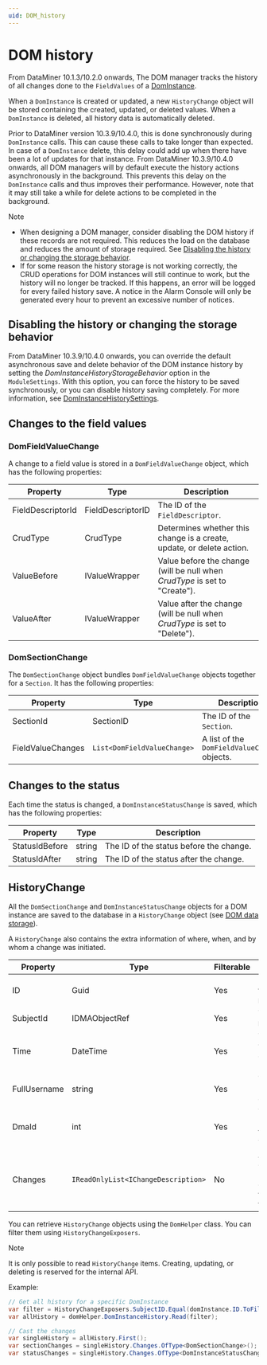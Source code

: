 ```yaml
---
uid: DOM_history
---
```


# DOM history

From DataMiner 10.1.3/10.2.0 onwards, The DOM manager tracks the history of all changes done to the `FieldValues` of a [DomInstance](xref:DomInstance).

When a `DomInstance` is created or updated, a new `HistoryChange` object will be stored containing the created, updated, or deleted values. When a `DomInstance` is deleted, all history data is automatically deleted.

Prior to DataMiner version 10.3.9/10.4.0<!-- RN 36785 -->, this is done synchronously during `DomInstance` calls. This can cause these calls to take longer than expected. In case of a `DomInstance` delete, this delay could add up when there have been a lot of updates for that instance. From DataMiner 10.3.9/10.4.0 onwards, all DOM managers will by default execute the history actions asynchronously in the background. This prevents this delay on the `DomInstance` calls and thus improves their performance. However, note that it may still take a while for delete actions to be completed in the background.

> [!NOTE]
>
> - When designing a DOM manager, consider disabling the DOM history if these records are not required. This reduces the load on the database and reduces the amount of storage required. See [Disabling the history or changing the storage behavior](#disabling-the-history-or-changing-the-storage-behavior).
> - If for some reason the history storage is not working correctly, the CRUD operations for DOM instances will still continue to work, but the history will no longer be tracked. If this happens, an error will be logged for every failed history save. A notice in the Alarm Console will only be generated every hour to prevent an excessive number of notices.

## Disabling the history or changing the storage behavior

From DataMiner 10.3.9/10.4.0 onwards, you can override the default asynchronous save and delete behavior of the DOM instance history by setting the *DomInstanceHistoryStorageBehavior* option in the `ModuleSettings`. With this option, you can force the history to be saved synchronously, or you can disable history saving completely. For more information, see [DomInstanceHistorySettings](xref:DOM_DomInstanceHistorySettings).

## Changes to the field values

### DomFieldValueChange

A change to a field value is stored in a `DomFieldValueChange` object, which has the following properties:

| Property | Type | Description |
|--|--|--|
| FieldDescriptorId | FieldDescriptorID | The ID of the `FieldDescriptor`. |
| CrudType | CrudType | Determines whether this change is a create, update, or delete action. |
| ValueBefore | IValueWrapper | Value before the change (will be null when *CrudType* is set to "Create"). |
| ValueAfter | IValueWrapper | Value after the change (will be null when *CrudType* is set to "Delete"). |

### DomSectionChange

The `DomSectionChange` object bundles `DomFieldValueChange` objects together for a `Section`. It has the following properties:

| Property | Type | Description |
|--|--|--|
| SectionId | SectionID | The ID of the `Section`. |
| FieldValueChanges | `List<DomFieldValueChange>` | A list of the `DomFieldValueChange` objects. |

## Changes to the status

Each time the status is changed, a `DomInstanceStatusChange` is saved, which has the following properties:

| Property | Type | Description |
|--|--|--|
| StatusIdBefore | string | The ID of the status before the change. |
| StatusIdAfter | string | The ID of the status after the change. |

## HistoryChange

All the `DomSectionChange` and `DomInstanceStatusChange` objects for a DOM instance are saved to the database in a `HistoryChange` object (see [DOM data storage](xref:DOM_data_storage)).

A `HistoryChange` also contains the extra information of where, when, and by whom a change was initiated.

| Property | Type | Filterable | Description |
|--|--|--|--|
| ID | Guid | Yes | Unique ID for this specific `HistoryChange`. |
| SubjectId | IDMAObjectRef | Yes | The ID of the `DomInstance`. |
| Time | DateTime | Yes | The time when the change was initiated. |
| FullUsername | string | Yes | The user who initiated this change. |
| DmaId | int | Yes | The ID of the DMA on which the change was initiated. |
| Changes | `IReadOnlyList<IChangeDescription>` | No | A list of changes (requires a cast to one of the change types). |

You can retrieve `HistoryChange` objects using the `DomHelper` class. You can filter them using `HistoryChangeExposers`.

> [!NOTE]
> It is only possible to read `HistoryChange` items. Creating, updating, or deleting is reserved for the internal API.

Example:

```csharp
// Get all history for a specific DomInstance
var filter = HistoryChangeExposers.SubjectID.Equal(domInstance.ID.ToFileFriendlyString());
var allHistory = domHelper.DomInstanceHistory.Read(filter);

// Cast the changes
var singleHistory = allHistory.First();
var sectionChanges = singleHistory.Changes.OfType<DomSectionChange>();
var statusChanges = singleHistory.Changes.OfType<DomInstanceStatusChange>();
```
